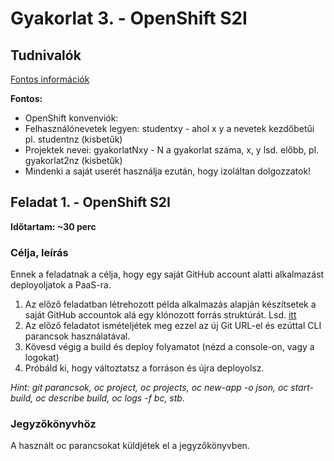 # Gyakorlat 3. - OpenShift S2I

## Tudnivalók
[Fontos információk](Tudnivalok.md)

**Fontos:**
- OpenShift konvenviók:
 - Felhasználónevetek legyen: studentxy - ahol x y a nevetek kezdőbetűi pl. studentnz (kisbetűk)
 - Projektek nevei: gyakorlatNxy - N a gyakorlat száma, x, y lsd. előbb, pl. gyakorlat2nz (kisbetűk)
- Mindenki a saját userét használja ezután, hogy izoláltan dolgozzatok!


## Feladat 1. - OpenShift S2I
**Időtartam: ~30 perc**

### Célja, leírás
Ennek a feladatnak a célja, hogy egy saját GitHub account alatti alkalmazást deployoljatok a PaaS-ra.

1. Az előző feladatban létrehozott példa alkalmazás alapján készítsetek a saját GitHub accountok alá egy klónozott forrás struktúrát. Lsd. [itt](Tudnivalok.md)   
2. Az előző feladatot ismételjétek meg ezzel az új Git URL-el és ezúttal CLI parancsok használatával.
3. Kövesd végig a build és deploy folyamatot (nézd a console-on, vagy a logokat)
4. Próbáld ki, hogy változtatsz a forráson és újra deployolsz.

_Hint: git parancsok,  oc project, oc projects, oc new-app -o json, oc start-build, oc describe build, oc logs -f bc, stb._

### Jegyzőkönyvhöz
A használt oc parancsokat küldjétek el a jegyzőkönyvben. 
